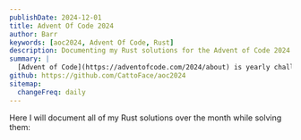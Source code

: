 ```yaml
---
publishDate: 2024-12-01
title: Advent Of Code 2024
author: Barr
keywords: [aoc2024, Advent Of Code, Rust]
description: Documenting my Rust solutions for the Advent of Code 2024 challenge.
summary: |
  [Advent of Code](https://adventofcode.com/2024/about) is yearly challenge that happens over the month of December, with a new problem opening every day until the 25th, like an [Advent calender](https://en.wikipedia.org/wiki/Advent_calendar), but for programmers.  
github: https://github.com/CattoFace/aoc2024
sitemap:
  changeFreq: daily
---
```

Here I will document all of my Rust solutions over the month while solving them:

